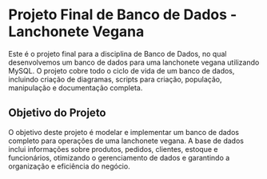 # Projeto Final de Banco de Dados - Lanchonete Vegana
Este é o projeto final para a disciplina de Banco de Dados, no qual desenvolvemos um banco de dados para uma lanchonete vegana utilizando MySQL. O projeto cobre todo o ciclo de vida de um banco de dados, incluindo criação de diagramas, scripts para criação, população, manipulação e documentação completa.

## Objetivo do Projeto
O objetivo deste projeto é modelar e implementar um banco de dados completo para operações de uma lanchonete vegana. A base de dados inclui informações sobre produtos, pedidos, clientes, estoque e funcionários, otimizando o gerenciamento de dados e garantindo a organização e eficiência do negócio.
